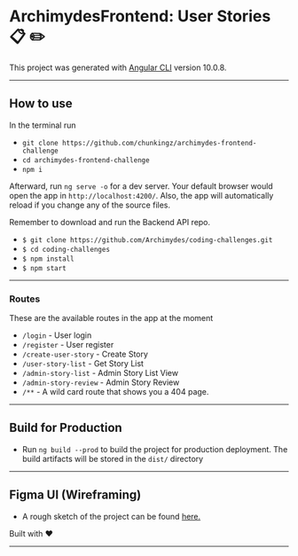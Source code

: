 # ArchimydesFrontend: User Stories :clipboard: :pencil2: 

This project was generated with [Angular CLI](https://github.com/angular/angular-cli) version 10.0.8.


---

## How to use

In the terminal run 
- `git clone https://github.com/chunkingz/archimydes-frontend-challenge`
- `cd archimydes-frontend-challenge`
- `npm i`

Afterward, run `ng serve -o` for a dev server. Your default browser would open the app in `http://localhost:4200/`. Also, the app will automatically reload if you change any of the source files.

Remember to download and run the Backend API repo.
- `$ git clone https://github.com/Archimydes/coding-challenges.git`
- `$ cd coding-challenges`
- `$ npm install`
- `$ npm start`


---

### Routes

These are the available routes in the app at the moment

- `/login` - User login
- `/register` - User register
- `/create-user-story` - Create Story
- `/user-story-list` - Get Story List
- `/admin-story-list` - Admin Story List View
- `/admin-story-review` - Admin Story Review
- `/**` - A wild card route that shows you a 404 page.

---

## Build for Production

- Run `ng build --prod` to build the project for production deployment. The build artifacts will be stored in the `dist/` directory

---

## Figma UI (Wireframing)

- A rough sketch of the project can be found [here.](https://www.figma.com/file/7AWoB92dMSMUffl4lj04vx/Untitled?node-id=0%3A1)

Built with :heart:

---
